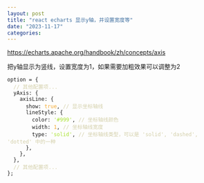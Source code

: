 ```yaml
---
layout: post
title: "react echarts 显示y轴，并设置宽度等"
date: "2023-11-17"
categories: 
---
```

<p><a href="https://echarts.apache.org/handbook/zh/concepts/axis">https://echarts.apache.org/handbook/zh/concepts/axis</a></p>

<p>把y轴显示为竖线，设置宽度为1，如果需要加粗效果可以调整为2</p>

<pre>
<code>option = {
  <span style="color:#d4d0ab">// 其他配置项...</span>
  yAxis: {
    axisLine: {
      show: <span style="color:#f5ab35">true</span>, <span style="color:#d4d0ab">// 显示坐标轴线</span>
      lineStyle: {
        color: <span style="color:#abe338">&#39;#999&#39;</span>, <span style="color:#d4d0ab">// 坐标轴线颜色</span>
        width: <span style="color:#f5ab35">1</span>, <span style="color:#d4d0ab">// 坐标轴线宽度</span>
        type: <span style="color:#abe338">&#39;solid&#39;</span>, <span style="color:#d4d0ab">// 坐标轴线类型，可以是 &#39;solid&#39;, &#39;dashed&#39;, &#39;dotted&#39; 中的一种</span>
      },
    },
  },
  <span style="color:#d4d0ab">// 其他配置项...</span>
};</code></pre>


